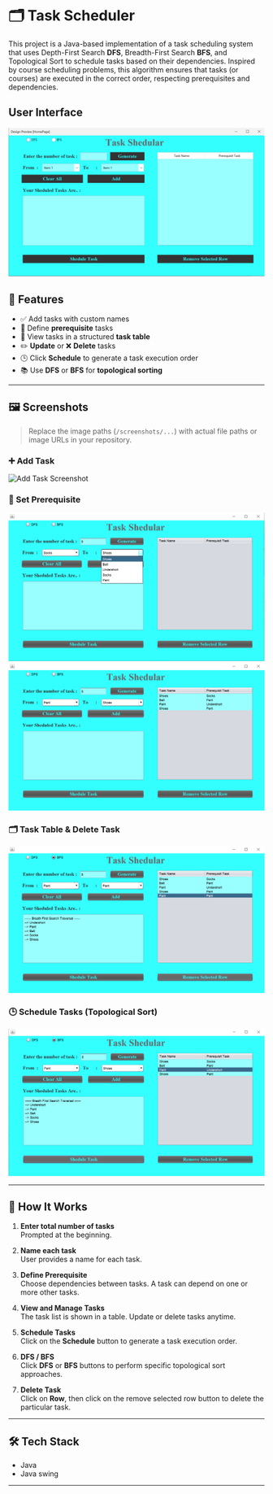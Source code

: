# 🗂️ Task Scheduler
This project is a Java-based implementation of a task scheduling system that uses Depth-First Search **DFS**, Breadth-First Search **BFS**, and Topological Sort to schedule tasks based on their dependencies. Inspired by course scheduling problems, this algorithm ensures that tasks (or courses) are executed in the correct order, respecting prerequisites and dependencies.
## User Interface
![alt text](https://github.com/fahad-nakib/task_scheduler_algorithmProject_java/blob/d94c02d678cf4a6779b4558b7703b457aff1b41f/Images/TaskShedular.png)

## 🔧 Features

- ✅ Add tasks with custom names
- 🔄 Define **prerequisite** tasks
- 🧾 View tasks in a structured **task table**
- ✏️ **Update** or ❌ **Delete** tasks
- 🕒 Click **Schedule** to generate a task execution order
- 📚 Use **DFS** or **BFS** for **topological sorting**

---

## 🖼️ Screenshots

> Replace the image paths (`/screenshots/...`) with actual file paths or image URLs in your repository.

### ➕ Add Task
![Add Task Screenshot]([./screenshots/add-task.png](https://github.com/fahad-nakib/task_scheduler_algorithmProject_java/blob/0d5121546da243c06cc72fbca077796a58606abe/Images/Screenshot_22.png))

### 🧭 Set Prerequisite
![Set Prerequisite Screenshot](https://github.com/fahad-nakib/task_scheduler_algorithmProject_java/blob/main/Images/Screenshot_36.png)
![Set Prerequisite Screenshot](https://github.com/fahad-nakib/task_scheduler_algorithmProject_java/blob/main/Images/Screenshot_37.png)

### 🗂️ Task Table & Delete Task
![Task Table Screenshot](https://github.com/fahad-nakib/task_scheduler_algorithmProject_java/blob/main/Images/Screenshot_39.png)

### 🕒 Schedule Tasks (Topological Sort)
![Schedule Screenshot](https://github.com/fahad-nakib/task_scheduler_algorithmProject_java/blob/main/Images/Screenshot_38.png)


---

## 🚀 How It Works

1. **Enter total number of tasks**  
   Prompted at the beginning.

2. **Name each task**  
   User provides a name for each task.

3. **Define Prerequisite**  
   Choose dependencies between tasks. A task can depend on one or more other tasks.

4. **View and Manage Tasks**  
   The task list is shown in a table. Update or delete tasks anytime.

5. **Schedule Tasks**  
   Click on the **Schedule** button to generate a task execution order.

6. **DFS / BFS**  
   Click **DFS** or **BFS** buttons to perform specific topological sort approaches.

7. **Delete Task**  
   Click on **Row**, then click on the remove selected row button to delete the particular task.

---

## 🛠️ Tech Stack

- Java
- Java swing

---


